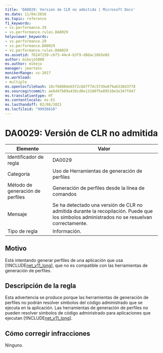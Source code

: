```yaml
---
title: 'DA0029: Versión de CLR no admitida | Microsoft Docs'
ms.date: 11/04/2016
ms.topic: reference
f1_keywords:
- vs.performance.29
- vs.performance.rules.DA0029
helpviewer_keywords:
- vs.performance.29
- vs.performance.DA0029
- vs.performance.rules.DA0029
ms.assetid: 76247259-c6f3-44c4-b3f9-d8dac16b5e0d
author: mikejo5000
ms.author: mikejo
manager: jmartens
monikerRange: vs-2017
ms.workload:
- multiple
ms.openlocfilehash: 18cf60804e65f2cb67f74c5739a879a633043778
ms.sourcegitcommit: ae6d47b09a439cd0e13180f5e89510e3e347fd47
ms.translationtype: HT
ms.contentlocale: es-ES
ms.lasthandoff: 02/08/2021
ms.locfileid: "99936618"
---
```

# <a name="da0029-unsupported-clr-version"></a>DA0029: Versión de CLR no admitida

|Elemento|Valor|
|-|-|
|Identificador de regla|DA0029|
|Categoría|Uso de Herramientas de generación de perfiles|
|Método de generación de perfiles|Generación de perfiles desde la línea de comandos|
|Mensaje|Se ha detectado una versión de CLR no admitida durante la recopilación. Puede que los símbolos administrados no se resuelvan correctamente.|
|Tipo de regla|Información.|

## <a name="cause"></a>Motivo
 Está intentando generar perfiles de una aplicación que usa [!INCLUDE[net_v11_long](../profiling/includes/net_v11_long_md.md)], que no es compatible con las herramientas de generación de perfiles.

## <a name="rule-description"></a>Descripción de la regla
 Esta advertencia se produce porque las herramientas de generación de perfiles no podrán resolver símbolos del código administrado que se ejecuta en la aplicación. Las herramientas de generación de perfiles no pueden resolver símbolos de código administrado para aplicaciones que ejecutan [!INCLUDE[net_v11_long](../profiling/includes/net_v11_long_md.md)].

## <a name="how-to-fix-violations"></a>Cómo corregir infracciones
 Ninguno.
